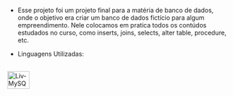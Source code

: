 -  Esse projeto foi um projeto final para a matéria de banco de dados, onde o objetivo era criar um banco de dados fictício para algum empreendimento. Nele colocamos em pratica todos os contúdos estudados no curso, como inserts, joins, selects, alter table, procedure, etc.
     

  
- Linguagens Utilizadas:
<div style="display: inline_block"><br>
  <img align="center" alt="Liv-MySQL" height="40" width="50" src="https://cdn.jsdelivr.net/gh/devicons/devicon/icons/mysql/mysql-original-wordmark.svg" />
  
          
                       
</div>
  
 
